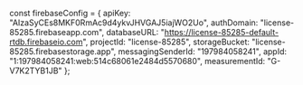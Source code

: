 const firebaseConfig = {
  apiKey: "AIzaSyCEs8MKF0RmAc9d4ykvJHVGAJ5iajWO2Uo",
  authDomain: "license-85285.firebaseapp.com",
  databaseURL: "https://license-85285-default-rtdb.firebaseio.com",
  projectId: "license-85285",
  storageBucket: "license-85285.firebasestorage.app",
  messagingSenderId: "197984058241",
  appId: "1:197984058241:web:514c68061e2484d5570680",
  measurementId: "G-V7K2TYB1JB"
};